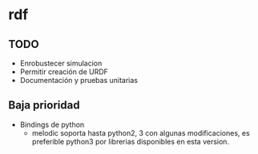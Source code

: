 # rdf

## TODO

- Enrobustecer simulacion
- Permitir creación de URDF
- Documentación y pruebas unitarias

## Baja prioridad

- Bindings de python
  - melodic soporta hasta python2, 3 con algunas modificaciones, es preferible python3 por librerias disponibles en esta version.
